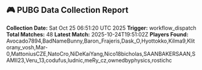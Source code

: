## 🎮 PUBG Data Collection Report
**Collection Date:** Sat Oct 25 06:51:20 UTC 2025
**Trigger:** workflow_dispatch
**Total Matches:** 48
**Latest Match:** 2025-10-24T19:51:02Z
**Players Found:** Avocado7894,BadNameBunny,Baron_Frajeris,Dask_O,Hyottokko,Kilma9,Klitorany_vosh,Mar-0,MattoniusCZE,NatoCro,NiDeKaiYang,Nico18bicholas,SAANBAKERSAAN,SAMII23,Veru_13,codufus,ludnic,meRy_cz,ownedbyphysics,rostichc
